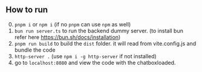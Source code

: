 ## How to run

0. `pnpm i` or `npm i` (if no `pnpm` can use `npm` as well)
1. `bun run server.ts` to run the backend dummy server. (to install bun refer here https://bun.sh/docs/installation)
2. `pnpm run build` to build the `dist` folder. it will read from vite.config.js and bundle the code
3. `http-server .` (use `npm i -g http-server` if not installed)
4. go to `localhost:8080` and view the code with the chatboxloaded.
